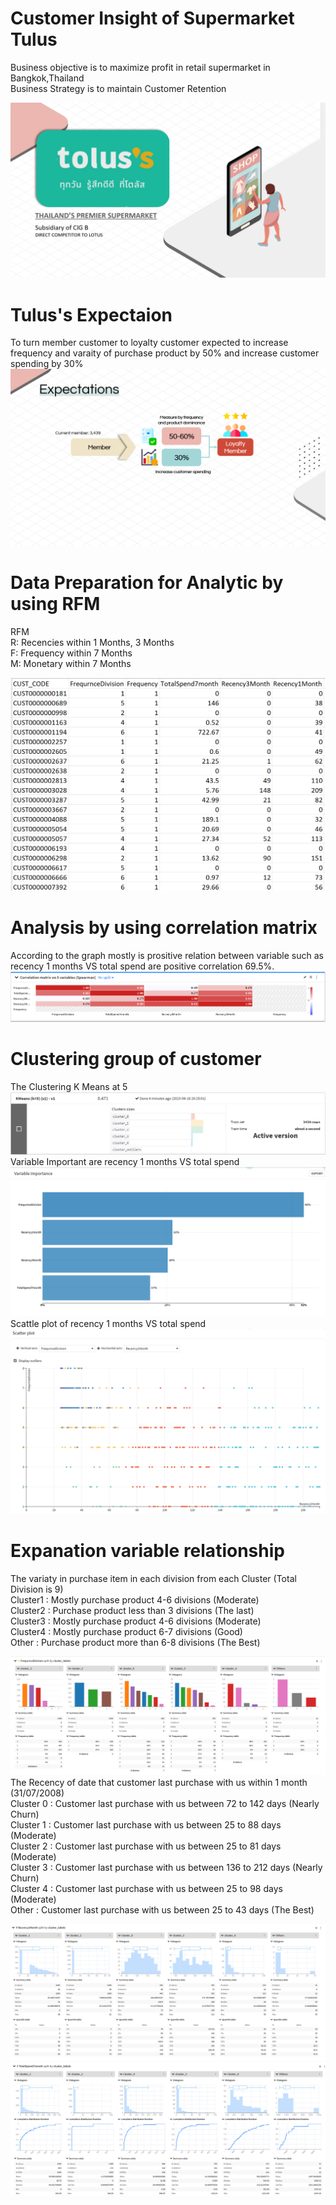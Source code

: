 # Customer Insight of Supermarket Tulus
Business objective is to maximize profit in retail supermarket in Bangkok,Thailand  
Business Strategy is to maintain Customer Retention  

![CDP Flow](https://github.com/Pinnun/MADT8101-Seminar-in-Advanced-Analytic/blob/1fe4615448610cd819ba7e3a1b46236904c9fd8b/2%20Customer%20Insight%20Analysis/Brand.png)
# Tulus's Expectaion
To turn member customer to loyalty customer expected to increase frequency and varaity of purchase product by 50% and increase customer spending by 30%  
![CDP Flow](https://github.com/Pinnun/MADT8101-Seminar-in-Advanced-Analytic/blob/a7e1ad28a965bdf82003f3b55902efedad6799ce/2%20Customer%20Insight%20Analysis/Expectations.png)
# Data Preparation for Analytic by using RFM
RFM  
R: Recencies within 1 Months, 3 Months   
F: Frequency within 7 Months  
M: Monetary within 7 Months  

![CDP Flow](https://github.com/Pinnun/MADT8101-Seminar-in-Advanced-Analytic/blob/853d85812c6adb1a096dff1ceb067f2a9aa488a9/2%20Customer%20Insight%20Analysis/RFM%20Data.png)
# Analysis by using correlation matrix
According to the graph mostly is prositive relation between variable such as recency 1 months VS total spend are positive correlation 69.5%.
![CDP Flow](https://github.com/Pinnun/MADT8101-Seminar-in-Advanced-Analytic/blob/d47e06da241aa8751d6ad49a30eaafcb3c414442/2%20Customer%20Insight%20Analysis/Corrlation%20matrix.png)
# Clustering group of customer
The Clustering K Means at 5
![CDP Flow](https://github.com/Pinnun/MADT8101-Seminar-in-Advanced-Analytic/blob/1c387a16e188e5c7c320e5a6fd9d29f2f6de2db0/2%20Customer%20Insight%20Analysis/Result.png)
Variable Important are recency 1 months VS total spend
![CDP Flow](https://github.com/Pinnun/MADT8101-Seminar-in-Advanced-Analytic/blob/39a2cf5ec6ad66c991e90db042b812ff7f563782/2%20Customer%20Insight%20Analysis/Viriable%20importance.png)
Scattle plot of recency 1 months VS total spend
![CDP Flow](https://github.com/Pinnun/MADT8101-Seminar-in-Advanced-Analytic/blob/b2a276756a977a073c74750b570cac48648b1054/2%20Customer%20Insight%20Analysis/ScatterPlot.png)
# Expanation variable relationship
The variaty in purchase item in each division from each Cluster (Total Division is 9)  
Cluster1 :  Mostly purchase product 4-6 divisions (Moderate)  
Cluster2 : Purchase product less than 3 divisions (The last)  
Cluster3 : Mostly purchase product 4-6 divisions  (Moderate)  
Cluster4 : Mostly purchase product 6-7 divisions (Good)  
Other : Purchase product more than 6-8 divisions (The Best)  

![CDP Flow](https://github.com/Pinnun/MADT8101-Seminar-in-Advanced-Analytic/blob/5df312be4ad9a9306641d7c63014709431bd9501/2%20Customer%20Insight%20Analysis/ClusterbyFrequencyDivision.png)  
The Recency of date that customer last purchase with us within 1 month (31/07/2008)  
Cluster 0 : Customer last purchase with us between 72 to 142 days (Nearly Churn)  
Cluster 1 : Customer last purchase with us between 25 to 88 days (Moderate)  
Cluster 2 : Customer last purchase with us between 25 to 81 days (Moderate)  
Cluster 3 : Customer last purchase with us between 136 to 212 days (Nearly Churn)  
Cluster 4 : Customer last purchase with us between 25 to 98 days (Moderate)  
Other : Customer last purchase with us between 25 to 43 days (The Best)  

![CDP Flow](https://github.com/Pinnun/MADT8101-Seminar-in-Advanced-Analytic/blob/5df312be4ad9a9306641d7c63014709431bd9501/2%20Customer%20Insight%20Analysis/ClusterbyRecency1Month.png)
![CDP Flow](https://github.com/Pinnun/MADT8101-Seminar-in-Advanced-Analytic/blob/5df312be4ad9a9306641d7c63014709431bd9501/2%20Customer%20Insight%20Analysis/ClusterbyTotalSpend.png)
